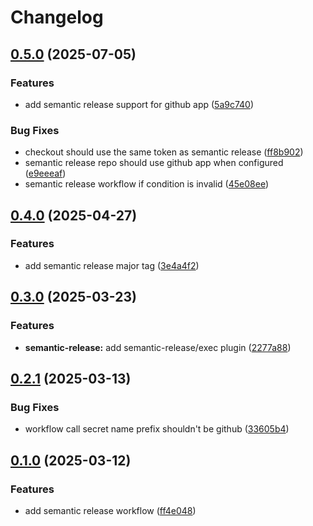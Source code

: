 # Changelog

## [0.5.0](https://github.com/xebis/github-actions-and-workflows/compare/v0.4.0...v0.5.0) (2025-07-05)

### Features

* add semantic release support for github app ([5a9c740](https://github.com/xebis/github-actions-and-workflows/commit/5a9c7405608f1928897d9298eadbabfe624abd38))

### Bug Fixes

* checkout should use the same token as semantic release ([ff8b902](https://github.com/xebis/github-actions-and-workflows/commit/ff8b90217ad7abae449a7eb85fbcece109d8aa82))
* semantic release repo should use github app when configured ([e9eeeaf](https://github.com/xebis/github-actions-and-workflows/commit/e9eeeaf73ba9db1d3166e11b0251a96b18b5ccf6))
* semantic release workflow if condition is invalid ([45e08ee](https://github.com/xebis/github-actions-and-workflows/commit/45e08eee4eeb8e67b5aeabeb64a379c0936057de))

## [0.4.0](https://github.com/xebis/github-actions-and-workflows/compare/v0.3.0...v0.4.0) (2025-04-27)

### Features

* add semantic release major tag ([3e4a4f2](https://github.com/xebis/github-actions-and-workflows/commit/3e4a4f2029f5654de4c16fb9553d194e0fe555d8))

## [0.3.0](https://github.com/xebis/github-actions-and-workflows/compare/v0.2.1...v0.3.0) (2025-03-23)

### Features

* **semantic-release:** add semantic-release/exec plugin ([2277a88](https://github.com/xebis/github-actions-and-workflows/commit/2277a88420d7ad2f3e9717c08730d4e0e1260939))

## [0.2.1](https://github.com/xebis/github-actions-and-workflows/compare/v0.2.0...v0.2.1) (2025-03-13)

### Bug Fixes

* workflow call secret name prefix shouldn't be github ([33605b4](https://github.com/xebis/github-actions-and-workflows/commit/33605b45bc756fb64121e1b120c36fb2dd0627d2))

## [0.1.0](https://github.com/xebis/github-actions-and-workflows/compare/v0.0.0...v0.1.0) (2025-03-12)

### Features

* add semantic release workflow ([ff4e048](https://github.com/xebis/github-actions-and-workflows/commit/ff4e048a98bf97c28f7819ceeb5c7248c9d3be07))
